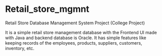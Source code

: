# Retail_store_mgmnt
Retail Store Database Management System Project (College Project)

It is a simple retail store management database with the Frontend UI made with Java and backend database is Oracle.
It has simple features like keeping records of the employees, products, suppliers, customers, inventory, etc.
